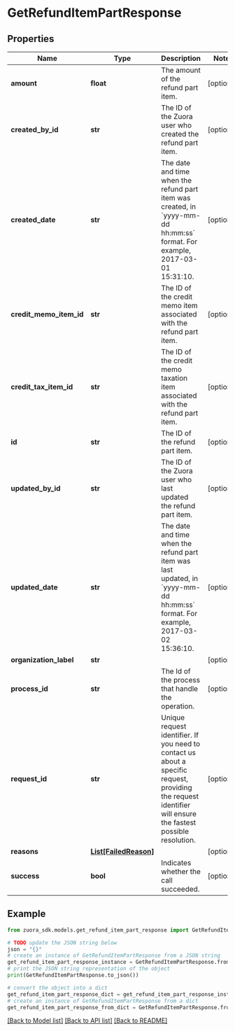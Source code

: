 # GetRefundItemPartResponse


## Properties

Name | Type | Description | Notes
------------ | ------------- | ------------- | -------------
**amount** | **float** | The amount of the refund part item.  | [optional] 
**created_by_id** | **str** | The ID of the Zuora user who created the refund part item.  | [optional] 
**created_date** | **str** | The date and time when the refund part item was created, in &#x60;yyyy-mm-dd hh:mm:ss&#x60; format. For example, 2017-03-01 15:31:10.  | [optional] 
**credit_memo_item_id** | **str** | The ID of the credit memo item associated with the refund part item.  | [optional] 
**credit_tax_item_id** | **str** | The ID of the credit memo taxation item associated with the refund part item.  | [optional] 
**id** | **str** | The ID of the refund part item.  | [optional] 
**updated_by_id** | **str** | The ID of the Zuora user who last updated the refund part item.  | [optional] 
**updated_date** | **str** | The date and time when the refund part item was last updated, in &#x60;yyyy-mm-dd hh:mm:ss&#x60; format. For example, 2017-03-02 15:36:10.  | [optional] 
**organization_label** | **str** |  | [optional] 
**process_id** | **str** | The Id of the process that handle the operation.  | [optional] 
**request_id** | **str** | Unique request identifier. If you need to contact us about a specific request, providing the request identifier will ensure the fastest possible resolution.  | [optional] 
**reasons** | [**List[FailedReason]**](FailedReason.md) |  | [optional] 
**success** | **bool** | Indicates whether the call succeeded.  | [optional] 

## Example

```python
from zuora_sdk.models.get_refund_item_part_response import GetRefundItemPartResponse

# TODO update the JSON string below
json = "{}"
# create an instance of GetRefundItemPartResponse from a JSON string
get_refund_item_part_response_instance = GetRefundItemPartResponse.from_json(json)
# print the JSON string representation of the object
print(GetRefundItemPartResponse.to_json())

# convert the object into a dict
get_refund_item_part_response_dict = get_refund_item_part_response_instance.to_dict()
# create an instance of GetRefundItemPartResponse from a dict
get_refund_item_part_response_from_dict = GetRefundItemPartResponse.from_dict(get_refund_item_part_response_dict)
```
[[Back to Model list]](../README.md#documentation-for-models) [[Back to API list]](../README.md#documentation-for-api-endpoints) [[Back to README]](../README.md)


